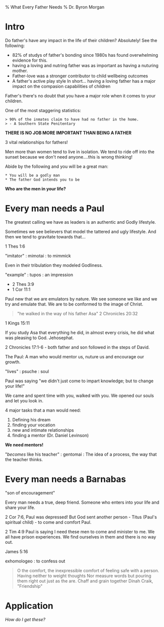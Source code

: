 % What Every Father Needs 
% Dr. Byron Morgan

# Intro

Do father's have any impact in the life of their children? Absolutely!
See the following: 

  * 82% of studys of father's bonding since 1980s has found overwhelming
    evidence for this.
  * having a loving and nutring father was as important as having a nuturing
    mother.
  * Father-love was a stronger contributor to child wellbeing outcomes
  * A father's active play style 
In short... having a loving father has a major impact on the compasion
capabilities of children

Father's there's no doubt that you have a major role when it comes to your
children.

One of the most staggering statistics: 
    
    > 90% of the inmates claim to have had no father in the home.
    > - A Southern State Penitentary

__THERE IS NO JOB MORE IMPORTANT THAN BEING A FATHER__

3 vital relationships for fathers!

Men more than women tend to live in isolation. We tend to ride off into the
sunset because we don't need anyone....this is wrong thinking!

Abide by the following and you will be a great man:

    * You will be a godly man
    * The father God intends you to be

__Who are the men in your life?__

# Every man needs a Paul

The greatest calling we have as leaders is an authentic and Godly lifestyle. 

Sometimes we see believers that model the tattered and ugly lifestyle. And then
we tend to gravitate towards that...

1 Thes 1:6

"imitator"
: mimotai
: to mimmick

Even in their tribulation they modeled Godliness.

"example"
: tupos
: an impression

* 2 Thes 3:9
* 1 Cor 11:1

Paul new that we are emulators by nature. We see someone we like and we try and
emulate that.  We are to be conformed to the image of Christ.

> "he walked in the way of his father Asa"
> 2 Chronicles 20:32

1 Kings 15:11

If you study Asa that everything he did, in almost every crisis, he did what
was pleasing to God. Jehosephat. 

2 Chronicles 17:1-6 - both father and son followed in the steps of David.

The Paul: A man who would mentor us, nuture us and encourage our growth.

"lives"
: psuche
: soul

Paul was saying "we didn't just come to impart knowledge; but to change your
life!"

We came and spent time with you, walked with you. We opened our souls and let
you look in.

4 major tasks that a man would need:

  1. Defining his dream
  1. finding your vocation
  1. new and intimate relationships
  1. finding a mentor
  (Dr. Daniel Levinson)

__We need mentors!__ 

"_becomes_ like his teacher"
: gentomai
: The idea of a process, the way that the teacher thinks.

# Every man needs a Barnabas 

"son of encouragement"

Every man needs a true, deep friend. Someone who enters into your life and
share your life.

2 Cor 7:6, Paul was depressed! But God sent another person - Titus (Paul's
spiritual child) - to come and comfort Paul.

2 Tim 4:9 Paul is saying I need these men to come and minister to me. We all
have prison experiences. We find ourselves in them and there is no way out.

James 5:16

exhomologeo
: to confess out

> O the comfort, the inexpressible comfort of feeling safe with a person.
> Having neither to weight thoughts Nor measure words but pouring them right
> out just as the are. Chaff and grain together
> Dinah Craik, "Friendship"

# 

# Application

_How do I get these?_

